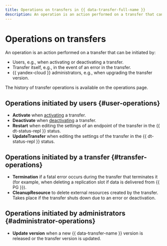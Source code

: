 ```yaml
---
title: Operations on transfers in {{ data-transfer-full-name }}
description: An operation is an action performed on a transfer that can be initiated by users, the transfer itself, or {{ yandex-cloud }} administrators.
---
```


# Operations on transfers

An operation is an action performed on a transfer that can be initiated by:
* Users, e.g., when activating or deactivating a transfer.
* Transfer itself, e.g., in the event of an error in the transfer.
* {{ yandex-cloud }} administrators, e.g., when upgrading the transfer version.

The history of transfer operations is available on the operations page.

## Operations initiated by users {#user-operations}

* **Activate** when [activating](../operations/transfer.md#activate) a transfer.
* **Deactivate** when [deactivating](../operations/transfer.md#deactivate) a transfer.
* **Restart** when editing the settings of an endpoint of the transfer in the {{ dt-status-repl }} status.
* **UpdateTransfer** when editing the settings of the transfer in the {{ dt-status-repl }} status.

## Operations initiated by a transfer {#transfer-operations}

* **Termination** if a fatal error occurs during the transfer that terminates it (for example, when deleting a replication slot if data is delivered from {{ PG }}).
* **CleanupResource** to delete external resources created by the transfer. Takes place if the transfer shuts down due to an error or deactivation.

## Operations initiated by administrators {#administrator-operations}

* **Update version** when a new {{ data-transfer-name }} version is released or the transfer version is updated.

